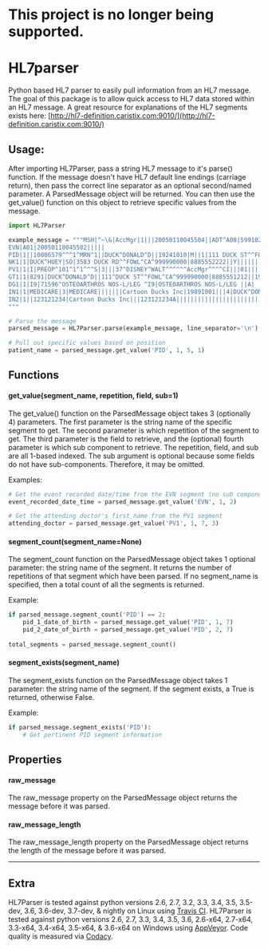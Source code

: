 # This project is no longer being supported.

# HL7parser
Python based HL7 parser to easily pull information from an HL7 message.  The goal of this package is to allow quick access to
HL7 data stored within an HL7 message.  A great resource for explanations of the HL7 segments exists here: [http://hl7-definition.caristix.com:9010/](http://hl7-definition.caristix.com:9010/)

## Usage:
After importing HL7Parser, pass a string HL7 message to it's parse() function. If the message doesn't have HL7 default
line endings (carriage return), then pass the correct line separator as an optional second/named parameter. A
ParsedMessage object will be returned.  You can then use the get_value() function on this object to retrieve
specific values from the message.

```python
import HL7Parser

example_message = """MSH|^~\&|AccMgr|1|||20050110045504||ADT^A08|599102|P|2.3|||
EVN|A01|20050110045502|||||
PID|1||10006579^^^1^MRN^1||DUCK^DONALD^D||19241010|M||1|111 DUCK ST^^FOWL^CA^999990000^^M|1|8885551212|8885551212|1|2||40007716^^^AccMgr^VN^1|123121234|||||||||||NO
NK1|1|DUCK^HUEY|SO|3583 DUCK RD^^FOWL^CA^999990000|8885552222||Y||||||||||||||
PV1|1|I|PREOP^101^1^1^^^S|3|||37^DISNEY^WALT^^^^^^AccMgr^^^^CI|||01||||1|||37^DISNEY^WALT^^^^^^AccMgr^^^^CI|2|40007716^^^AccMgr^VN|4|||||||||||||||||||1||G|||20050110045253||||||
GT1|1|8291|DUCK^DONALD^D||111^DUCK ST^^FOWL^CA^999990000|8885551212||19241010|M||1|123121234||||#Cartoon Ducks Inc|111^DUCK ST^^FOWL^CA^999990000|8885551212||PT|
DG1|1|I9|71596^OSTEOARTHROS NOS-L/LEG ^I9|OSTEOARTHROS NOS-L/LEG ||A|
IN1|1|MEDICARE|3|MEDICARE|||||||Cartoon Ducks Inc|19891001|||4|DUCK^DONALD^D|1|19241010|111^DUCK ST^^FOWL^CA^999990000|||||||||||||||||123121234A||||||PT|M|111 DUCK ST^^FOWL^CA^999990000|||||8291
IN2|1||123121234|Cartoon Ducks Inc|||123121234A|||||||||||||||||||||||||||||||||||||||||||||||||||||||||8885551212"
"""

# Parse the message
parsed_message = HL7Parser.parse(example_message, line_separator='\n')

# Pull out specific values based on position
patient_name = parsed_message.get_value('PID', 1, 5, 1)
```

## Functions
#### get_value(segment_name, repetition, field, sub=1)
The get_value() function on the ParsedMessage object takes 3 (optionally 4) parameters. The first parameter is the
string name of the specific segment to get.  The second parameter is which repetition of the segment to get. The third
parameter is the field to retrieve, and the (optional) fourth parameter is which sub component to retrieve. The
repetition, field, and sub are all 1-based indexed. The sub argument is optional because some fields do not have
sub-components.  Therefore, it may be omitted.

Examples:
```python
# Get the event recorded date/time from the EVN segment (no sub components)
event_recorded_date_time = parsed_message.get_value('EVN', 1, 2)

# Get the attending doctor's first name from the PV1 segment
attending_doctor = parsed_message.get_value('PV1', 1, 7, 3)

```

#### segment_count(segment_name=None)
The segment_count function on the ParsedMessage object takes 1 optional parameter: the string name of the segment.
It returns the number of repetitions of that segment which have been parsed.  If no segment_name is specified, then a
total count of all the segments is returned.

Example:
```python
if parsed_message.segment_count('PID') == 2:
    pid_1_date_of_birth = parsed_message.get_value('PID', 1, 7)
    pid_2_date_of_birth = parsed_message.get_value('PID', 2, 7)
   
total_segments = parsed_message.segment_count()

```

#### segment_exists(segment_name)
The segment_exists function on the ParsedMessage object takes 1 parameter: the string name of the segment.  If the
segment exists, a True is returned, otherwise False.

Example:
```python
if parsed_message.segment_exists('PID'):
    # Get pertinent PID segment information
```

## Properties

#### raw_message
The raw_message property on the ParsedMessage object returns the message before it was parsed.

#### raw_message_length
The raw_message_length property on the ParsedMessage object returns the length of the message before it was parsed.

---
## Extra
HL7Parser is tested against python versions 2.6, 2.7, 3.2, 3.3, 3.4, 3.5, 3.5-dev, 3.6, 3.6-dev, 3.7-dev, &amp; nightly
on Linux using [Travis CI](https://travis-ci.org/).  HL7Parser is tested against python versions 2.6, 2.7, 3.3,
3.4, 3.5, 3.6, 2.6-x64, 2.7-x64, 3.3-x64, 3.4-x64, 3.5-x64, &amp; 3.6-x64 on Windows using
[AppVeyor](https://www.appveyor.com/).  Code quality is measured via [Codacy](https://www.codacy.com).
